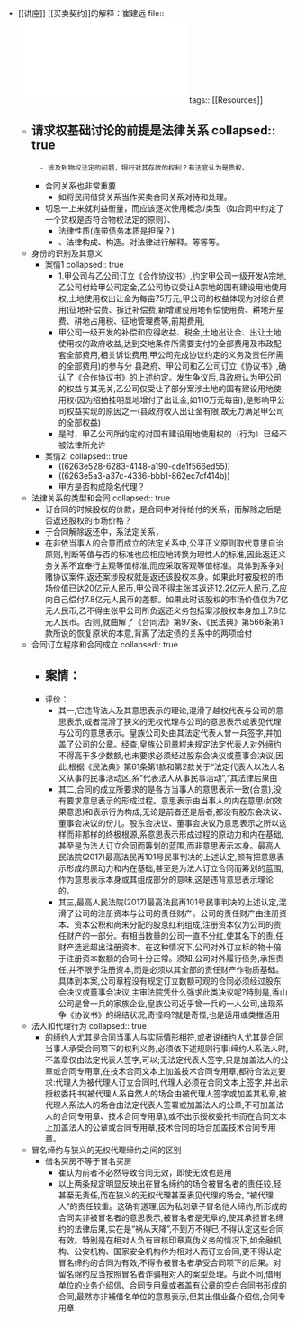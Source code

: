 - [[讲座]] [[买卖契约]]的解释：崔建远
  file:: ![华政讲座的素材.pdf](../assets/华政讲座的素材_1650711749846_0.pdf)
  tags:: [[Resources]]
	- 请求权基础讨论的前提是法律关系
	  collapsed:: true
		-
			- 涉及到物权法定的问题，银行对其存款的权利？有法官认为是质权。
		- 合同关系也非常重要
			- 如将民间借贷关系当作买卖合同关系对待和处理。
		- 切忌一上来就利益衡量，而应该逐次使用概念/类型（如合同中约定了一个货权是否符合物权法定的原则）、
			- 法律性质(连带债务本质是担保？)
			- 、法律构成、构造。对法律进行解释。等等等。
	- 身份的识别及其意义
		- 案情1
		  collapsed:: true
			- 1.甲公司与乙公司订立《合作协议书》,约定甲公司一级开发A宗地,乙公司付给甲公司定金,乙公司协议受让A宗地的国有建设用地使用权,土地使用权出让金为每亩75万元,甲公司的权益体现为对综合费用(征地补偿费、拆迁补偿费,新增建设用地有偿使用费、耕地开星费、耕地占用税、征地管理费等,前期费用,
			- 甲公司一级开发的补偿和应得收益、税金,土地出让金、出让土地使用权的政府收益,达到交地条件所需要支付的全部费用及市政配套全部费用,相关诉讼费用,甲公司完成协议约定的义务及责任所需的全部费用)的参与分
			  县政府、甲公司和乙公司订立《协议书》,确认了《合作协议书》的上述约定。发生争议后,县政府认为甲公司的权益与其无关,乙公司仅受让了部分案涉土地的国有建设用地使用权(因为招拍挂明显地增付了出让金,如110万元每亩),是影响甲公司权益实现的原因之一(县政府收入出让金有限,故无力满足甲公司的全部权益)
			- 是时，甲乙公司所约定的对国有建设用地使用权的（行为）已经不被法律所允许
		- 案情2:
		  collapsed:: true
			- ((6263e528-6283-4148-a190-cde1f566ed55))
			- ((6263e5a3-a37c-4336-bbb1-862ec7cf414b))
			- 甲方是否构成隐名代理？
	- 法律关系的类型和合同
	  collapsed:: true
		- 订合同的时候股权的价款，是合同中对待给付的关系，而解除之后是否返还股权的市场价格？
		- 于合同解除返还中，系法定关系，
		- 在非依当事人的合意而成立的法定关系中,公平正义原则取代意思自治原则,判断等值与否的标准也应相应地转换为理性人的标准,因此返还义务关系不宜奉行主观等值标准,而应采取客观等值标准。具体到系争对赌协议案件,返还案涉股权就是返还该股权本身。如果此时被股权的市场价值已达20亿元人民币,甲公司不得主张其返还12.2亿元人民币,乙应向自己偿付7.8亿元人民币的差额。如果此时该股权的市场价值仅为7亿元人民币,乙不得主张甲公司所负返还义务包括案涉股权本身加上7.8亿元人民币。否则,就曲解了《合同法》第97条、《民法典》第566条第1款所说的恢复原状的本意,背离了法定债的关系中的两项给付
	- 合同订立程序和合同成立
	  collapsed:: true
		- 案情：
			-
		- 评价：
			- 其一,它违背法人及其意思表示的理论,混滑了越权代表与公司的意思表示,或者混滑了狭义的无权代理与公司的意思表示或表见代理与公司的意思表示。皇族公司处由其法定代表人曾一兵签字,并加盖了公司的公章。经查,皇族公司章程未规定法定代表人对外缔约不得高于多少数额,也未要求必须经过股东会决议或董事会决议,因此,根据《民法典》第61条第1款和第2款关于“法定代表人以法人名义从事的民事活动区,系“代表法人从事民事活动”,“其法律后果由
			- 其二,合同的成立所要求的是各方当事人的意思表示一致(合意),没有要求意思表示的形成过程。意思表示由当事人的内在意思(如效果意思)和表示行为构成,无论是前者还是后者,都没有股东会决议、董事会决议的份儿。股东会决议、董事会决议乃意思表示之所以这样而非那样的终极根源,系意思表示形成过程的原动力和内在基础,甚至是为法人订立合同而筹划的蓝围,而非意思表示本身。最高人民法院(2017)最高法民再101号民事判决的上述认定,颜有把意思表示形成的原动力和内在基础,甚至是为法人订立合同而筹划的蓝围,作为意思表示本身或其组成部分的意味,这是违背意思表示理论的。
			- 其三,最高人民法院(2017)最高法民再101号民事判决的上述认定,混滑了公司的注册资本与公司的责任财产。公司的责任财产由注册资本、资本公积和尚未分配的股息红利组成,注册资本仅为公司的责任财产的一部分。有相当数量的公司一直不分红,使其名下的责,任财产选远超出注册资本。在这种情况下,公司对外订立标的物十倍于注册资本数额的合同十分正常。须知,公司对外履行债务,承担责任,并不限于注册资本,而是必须以其全部的责任财产作物质基础。具体到本案,公司章程没有规定订立数额可观的合同必须经过股东会决议或董事会决议,主审法院凭什么强求此类决议呢?特别是,香山公司是曾一兵的家族企业,皇族公司近乎曾一兵的一人公司,出现系争《协议书》的绵结状况,奇怪吗?就是奇怪,也是适用或类推适用
	- 法人和代理行为
	  collapsed:: true
		- 的缔约人尤其是合同当事人与实际情形相符,或者说绪约人尤其是合同当事人承受合同项下的权利义务,必须依下述规则行事:缔约人系法人时,不盖章仅由法定代表人签字,可以;无法定代表人签字,只是加盖法人的公章或合同专用章,在技术合同文本上加盖技术合同专用章,都符合法定要求:代理人为被代理人订立合同时,代理人必须在合同文本上签字,并出示授权委托书(被代理人系自然人的场合由被代理人签字或加盖其私章,被代理人系法人的场合由法定代表人签署或加盖法人的公章,不可加盖法人的合同专用章、技术合同专用章),或不出示授权委托书而在合同文本上加盖法人的公章或合同专用章,技术合同的场合加盖技术合同专用章。
	- 冒名缔约与狭义的无权代理缔约之间的区别
		- 借名买房不等于冒名买房
			- 崔认为前者不必然导致合同无效，即使无效也是用
			- 以上两条规定明显反映出在冒名缔约的场合被冒名者的责任较,轻甚至无责任,而在狭义的无权代理甚至表见代理的场合, “被代理人”的责任较重。这确有道理,因为私刻章子冒名他人缔约,所形成的合同实非被冒名者的意思表示,被冒名者是无阜的,使其承担冒名缔约的法律后果,实在是“祸从天降”,不到万不得已,不得认定这些合同有效。特别是在相对人负有审核印章真伪义务的情况下,如金融机构、公安机构、国家安全机构作为相对人而订立合同,更不得认定冒名缔约的合同为有效,不得令被冒名者承受合同项下的后果。对留名绵约应当按照冒名者诈骗相对人的案型处理。与此不同,借用单位的业务介绍信、合同专用章或者盖有公章的空白合同书形成的合同,最然亦非補借名单位的意思表示,但其出借业备介绍信,合同专用章